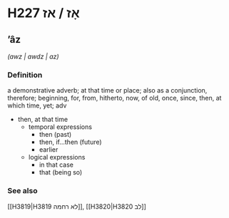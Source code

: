 # H227 אָז / אז

## ʼâz

_(awz | awdz | az)_

### Definition

a demonstrative adverb; at that time or place; also as a conjunction, therefore; beginning, for, from, hitherto, now, of old, once, since, then, at which time, yet; adv

- then, at that time
  - temporal expressions
    - then (past)
    - then, if...then (future)
    - earlier
  - logical expressions
    - in that case
    - that (being so)

### See also

[[H3819|H3819 לא רחמה]], [[H3820|H3820 לב]]
